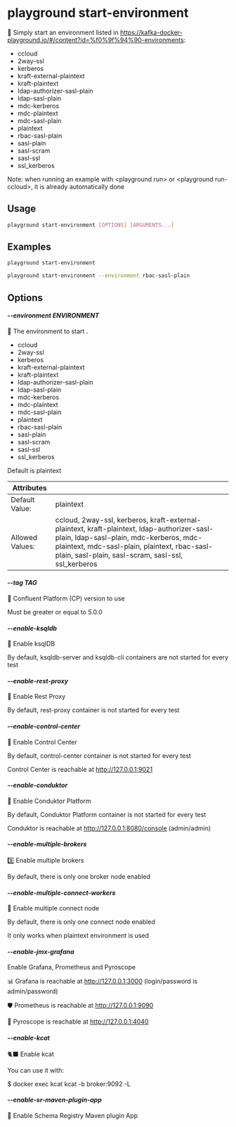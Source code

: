 # playground start-environment

🔐 Simply start an environment listed in https://kafka-docker-playground.io/#/content?id=%f0%9f%94%90-environments:  
  
- ccloud  
- 2way-ssl  
- kerberos  
- kraft-external-plaintext  
- kraft-plaintext  
- ldap-authorizer-sasl-plain  
- ldap-sasl-plain  
- mdc-kerberos  
- mdc-plaintext  
- mdc-sasl-plain  
- plaintext  
- rbac-sasl-plain  
- sasl-plain  
- sasl-scram  
- sasl-ssl  
- ssl_kerberos  
  
Note: when running an example with \<playground run\> or \<playground run-ccloud\>, it is already automatically done

## Usage

```bash
playground start-environment [OPTIONS] [ARGUMENTS...]
```

## Examples

```bash
playground start-environment
```

```bash
playground start-environment --environment rbac-sasl-plain
```

## Options

#### *--environment ENVIRONMENT*

🔐 The environment to start .   
  
- ccloud  
- 2way-ssl  
- kerberos  
- kraft-external-plaintext  
- kraft-plaintext  
- ldap-authorizer-sasl-plain  
- ldap-sasl-plain  
- mdc-kerberos  
- mdc-plaintext  
- mdc-sasl-plain  
- plaintext  
- rbac-sasl-plain  
- sasl-plain  
- sasl-scram  
- sasl-ssl  
- ssl_kerberos  
  
Default is plaintext

| Attributes      | &nbsp;
|-----------------|-------------
| Default Value:  | plaintext
| Allowed Values: | ccloud, 2way-ssl, kerberos, kraft-external-plaintext, kraft-plaintext, ldap-authorizer-sasl-plain, ldap-sasl-plain, mdc-kerberos, mdc-plaintext, mdc-sasl-plain, plaintext, rbac-sasl-plain, sasl-plain, sasl-scram, sasl-ssl, ssl_kerberos

#### *--tag TAG*

🎯 Confluent Platform (CP) version to use  
  
Must be greater or equal to 5.0.0

#### *--enable-ksqldb*

🚀 Enable ksqlDB  
  
By default, ksqldb-server and ksqldb-cli containers are not started for every test

#### *--enable-rest-proxy*

🧲 Enable Rest Proxy  
  
By default, rest-proxy container is not started for every test

#### *--enable-control-center*

💠 Enable Control Center  
  
By default, control-center container is not started for every test  
  
Control Center is reachable at http://127.0.0.1:9021

#### *--enable-conduktor*

🐺 Enable Conduktor Platform  
  
By default, Conduktor Platform container is not started for every test  
  
Conduktor is reachable at http://127.0.0.1:8080/console (admin/admin)

#### *--enable-multiple-brokers*

3️⃣ Enable multiple brokers  
  
By default, there is only one broker node enabled

#### *--enable-multiple-connect-workers*

🥉 Enable multiple connect node  
  
By default, there is only one connect node enabled  
  
It only works when plaintext environment is used

#### *--enable-jmx-grafana*

Enable Grafana, Prometheus and Pyroscope  
  
📊 Grafana is reachable at http://127.0.0.1:3000 (login/password is admin/password)  
  
🛡️ Prometheus is reachable at http://127.0.0.1:9090  
  
📛 Pyroscope is reachable at http://127.0.0.1:4040

#### *--enable-kcat*

🐈‍⬛ Enable kcat  
  
You can use it with:  
  
$ docker exec kcat kcat -b broker:9092 -L

#### *--enable-sr-maven-plugin-app*

🔰 Enable Schema Registry Maven plugin App


